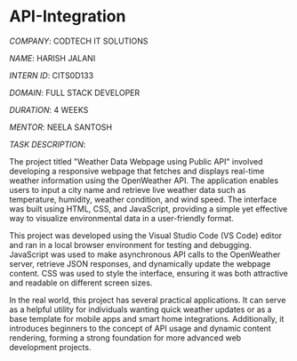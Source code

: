 # API-Integration

*COMPANY*: CODTECH IT SOLUTIONS

*NAME*: HARISH JALANI

*INTERN ID*: CITS0D133

*DOMAIN*: FULL STACK DEVELOPER

*DURATION*: 4 WEEKS

*MENTOR*: NEELA SANTOSH

*TASK DESCRIPTION*:

The project titled "Weather Data Webpage using Public API" involved developing a responsive webpage that fetches and displays real-time weather information using the OpenWeather API. The application enables users to input a city name and retrieve live weather data such as temperature, humidity, weather condition, and wind speed. The interface was built using HTML, CSS, and JavaScript, providing a simple yet effective way to visualize environmental data in a user-friendly format.

This project was developed using the Visual Studio Code (VS Code) editor and ran in a local browser environment for testing and debugging. JavaScript was used to make asynchronous API calls to the OpenWeather server, retrieve JSON responses, and dynamically update the webpage content. CSS was used to style the interface, ensuring it was both attractive and readable on different screen sizes.

In the real world, this project has several practical applications. It can serve as a helpful utility for individuals wanting quick weather updates or as a base template for mobile apps and smart home integrations. Additionally, it introduces beginners to the concept of API usage and dynamic content rendering, forming a strong foundation for more advanced web development projects.
